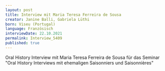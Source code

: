 ```yaml
---
layout: post
title: Interview mit Maria Teresa Ferreira de Sousa
creator: Janine Balli, Gabriela Lüthi
born: Viseu (Portugal)
language: Französisch
interviewDate: 22.10.2021
permalink: Interview_5409
published: true
---
```

Oral History Interview mit Maria Teresa Ferreira de Sousa für das Seminar "Oral History Interviews mit ehemaligen Saisonniers und Saisonnières"